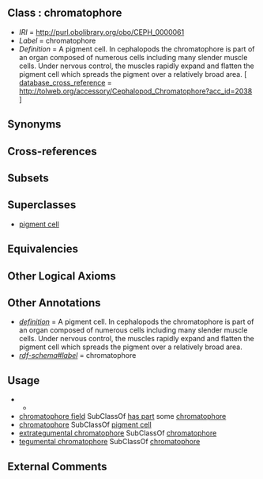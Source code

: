 
## Class : chromatophore

 * *IRI* = http://purl.obolibrary.org/obo/CEPH_0000061
 * *Label* = chromatophore
 * *Definition* = A pigment cell. In cephalopods the chromatophore is part of an organ composed of numerous cells including many slender muscle cells. Under nervous control, the muscles rapidly expand and flatten the pigment cell which spreads the pigment over a relatively broad area. [ [database_cross_reference](../../ef/oboInOwl#hasDbXref.md) = http://tolweb.org/accessory/Cephalopod_Chromatophore?acc_id=2038 ]

## Synonyms


## Cross-references


## Subsets


## Superclasses

 * [pigment cell](../../CL/47/CL_0000147.md)

## Equivalencies


## Other Logical Axioms


## Other Annotations

 * *[definition](../../IAO/15/IAO_0000115.md)* = A pigment cell. In cephalopods the chromatophore is part of an organ composed of numerous cells including many slender muscle cells. Under nervous control, the muscles rapidly expand and flatten the pigment cell which spreads the pigment over a relatively broad area.
 * *[rdf-schema#label](../../el/rdf-schema#label.md)* = chromatophore

## Usage

 * -
 * [chromatophore field](../../CEPH/03/CEPH_0001003.md) SubClassOf [has part](../../BFO/51/BFO_0000051.md) some [chromatophore](../../CEPH/61/CEPH_0000061.md)
 * [chromatophore](../../CEPH/61/CEPH_0000061.md) SubClassOf [pigment cell](../../CL/47/CL_0000147.md)
 * [extrategumental chromatophore](../../CEPH/02/CEPH_0001002.md) SubClassOf [chromatophore](../../CEPH/61/CEPH_0000061.md)
 * [tegumental chromatophore](../../CEPH/04/CEPH_0001004.md) SubClassOf [chromatophore](../../CEPH/61/CEPH_0000061.md)

## External Comments

